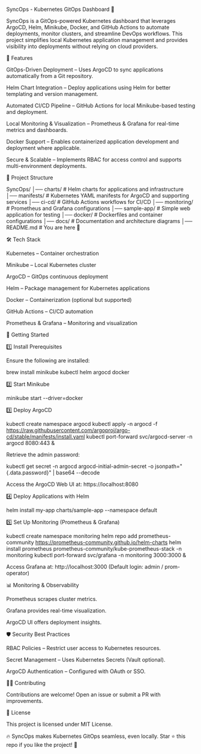 SyncOps - Kubernetes GitOps Dashboard 🚀

SyncOps is a GitOps-powered Kubernetes dashboard that leverages ArgoCD, Helm, Minikube, Docker, and GitHub Actions to automate deployments, monitor clusters, and streamline DevOps workflows. This project simplifies local Kubernetes application management and provides visibility into deployments without relying on cloud providers.

🌟 Features

GitOps-Driven Deployment – Uses ArgoCD to sync applications automatically from a Git repository.

Helm Chart Integration – Deploy applications using Helm for better templating and version management.

Automated CI/CD Pipeline – GitHub Actions for local Minikube-based testing and deployment.

Local Monitoring & Visualization – Prometheus & Grafana for real-time metrics and dashboards.

Docker Support – Enables containerized application development and deployment where applicable.

Secure & Scalable – Implements RBAC for access control and supports multi-environment deployments.

📁 Project Structure

SyncOps/
│── charts/          # Helm charts for applications and infrastructure
│── manifests/       # Kubernetes YAML manifests for ArgoCD and supporting services
│── ci-cd/           # GitHub Actions workflows for CI/CD
│── monitoring/      # Prometheus and Grafana configurations
│── sample-app/      # Simple web application for testing
│── docker/          # Dockerfiles and container configurations
│── docs/            # Documentation and architecture diagrams
│── README.md        # You are here 🚀

🛠️ Tech Stack

Kubernetes – Container orchestration

Minikube – Local Kubernetes cluster

ArgoCD – GitOps continuous deployment

Helm – Package management for Kubernetes applications

Docker – Containerization (optional but supported)

GitHub Actions – CI/CD automation

Prometheus & Grafana – Monitoring and visualization

🚀 Getting Started

1️⃣ Install Prerequisites

Ensure the following are installed:

brew install minikube kubectl helm argocd docker

2️⃣ Start Minikube

minikube start --driver=docker

3️⃣ Deploy ArgoCD

kubectl create namespace argocd
kubectl apply -n argocd -f https://raw.githubusercontent.com/argoproj/argo-cd/stable/manifests/install.yaml
kubectl port-forward svc/argocd-server -n argocd 8080:443 &

Retrieve the admin password:

kubectl get secret -n argocd argocd-initial-admin-secret -o jsonpath="{.data.password}" | base64 --decode

Access the ArgoCD Web UI at: https://localhost:8080

4️⃣ Deploy Applications with Helm

helm install my-app charts/sample-app --namespace default

5️⃣ Set Up Monitoring (Prometheus & Grafana)

kubectl create namespace monitoring
helm repo add prometheus-community https://prometheus-community.github.io/helm-charts
helm install prometheus prometheus-community/kube-prometheus-stack -n monitoring
kubectl port-forward svc/grafana -n monitoring 3000:3000 &

Access Grafana at: http://localhost:3000
(Default login: admin / prom-operator)

📊 Monitoring & Observability

Prometheus scrapes cluster metrics.

Grafana provides real-time visualization.

ArgoCD UI offers deployment insights.

🛡️ Security Best Practices

RBAC Policies – Restrict user access to Kubernetes resources.

Secret Management – Uses Kubernetes Secrets (Vault optional).

ArgoCD Authentication – Configured with OAuth or SSO.

👨‍💻 Contributing

Contributions are welcome! Open an issue or submit a PR with improvements.

📄 License

This project is licensed under MIT License.

🔥 SyncOps makes Kubernetes GitOps seamless, even locally. Star ⭐ this repo if you like the project! 🚀

